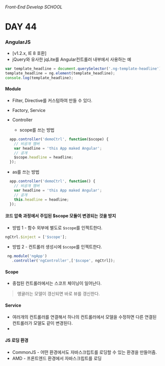 ###### Front-End Develop SCHOOL

# DAY 44

### AngularJS

* [v1.2.x,  IE 8 호환]
* jQuery와 유사한 jqLite를 Angular컨트롤러 내부에서 사용하는 예

```js
var template_headline = document.querySelector('.ng-template-headline');
template_headline = ng.element(template_headline);
console.log(template_headline);
```

#### Module
* Filter, Directive를 커스텀하여 만들 수 있다.
* Factory, Service

* Controller
  * scope를 쓰는 방법
```js
  app.controller('demoCtrl', function($scope) {
    // 비공개 멤버
    var headline = 'this App maked Angular';
    // 공개
    $scope.headline = headline;
  });
```

  * as를 쓰는 방법
```js
  app.controller('demoCtrl', function() {
    // 비공개 멤버
    var headline = 'this App maked Angular';
    // 공개
    this.headline = headline;
  });
```

#### 코드 압축 과정에서 주입된 $scope 모듈이 변경되는 것을 방지
  * 방법 1 - 함수 외부에 별도로 `$scope`를 인젝트한다.
  ```js
  ngCtrl.$inject = ['$scope'];
  ```

  * 방법 2 - 컨트롤러 생성시에 `$scope`를 인젝트한다.
  ```js
   ng.module('ngApp')
     .controller('ngController',['$scope', ngCtrl]);
  ```


#### Scope
* 중첩된 컨트롤러에서는 스코프 체이닝이 일어난다.

> 앵귤러는 모델이 갱신되면 바로 뷰를 갱신한다.

#### Service
* 여러개의 컨트롤러를 연결해서 하나의 컨트롤러에서 모델을 수정하면 다른 연결된 컨트롤러가 모델도 같이 변경된다.
* 


#### JS 로딩 환경
* CommonJS - 어떤 환경에서도 자바스크립트를 로딩할 수 있는 환경을 만들어줌.
* AMD - 프론트엔드 환경에서 자바스크립트를 로딩